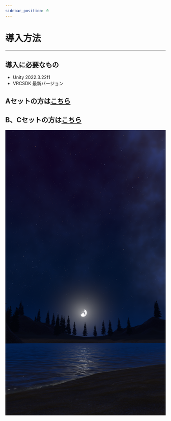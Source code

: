 ```yaml
---
sidebar_position: 0
---
```


# 導入方法
<hr/>

## 導入に必要なもの
- Unity 2022.3.22f1
- VRCSDK 最新バージョン

## Aセットの方は[こちら](../Settings_A)

## B、Cセットの方は[こちら](../Settings_BC)


![Showcase](contents/Showcase_0.png)